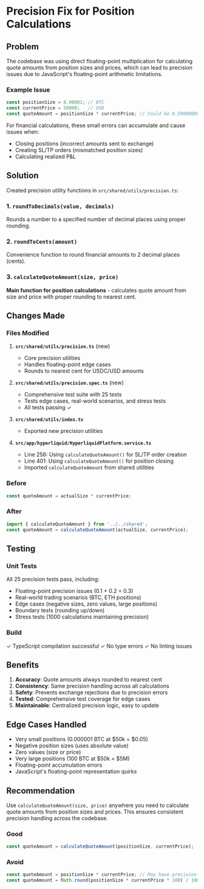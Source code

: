 # Precision Fix for Position Calculations

## Problem

The codebase was using direct floating-point multiplication for calculating quote amounts from position sizes and prices, which can lead to precision issues due to JavaScript's floating-point arithmetic limitations.

### Example Issue
```typescript
const positionSize = 0.00001; // BTC
const currentPrice = 50000;   // USD
const quoteAmount = positionSize * currentPrice; // Could be 0.5000000000000001 instead of 0.5
```

For financial calculations, these small errors can accumulate and cause issues when:
- Closing positions (incorrect amounts sent to exchange)
- Creating SL/TP orders (mismatched position sizes)
- Calculating realized P&L

## Solution

Created precision utility functions in `src/shared/utils/precision.ts`:

### 1. `roundToDecimals(value, decimals)`
Rounds a number to a specified number of decimal places using proper rounding.

### 2. `roundToCents(amount)`
Convenience function to round financial amounts to 2 decimal places (cents).

### 3. `calculateQuoteAmount(size, price)`
**Main function for position calculations** - calculates quote amount from size and price with proper rounding to nearest cent.

## Changes Made

### Files Modified

1. **`src/shared/utils/precision.ts`** (new)
   - Core precision utilities
   - Handles floating-point edge cases
   - Rounds to nearest cent for USDC/USD amounts

2. **`src/shared/utils/precision.spec.ts`** (new)
   - Comprehensive test suite with 25 tests
   - Tests edge cases, real-world scenarios, and stress tests
   - All tests passing ✓

3. **`src/shared/utils/index.ts`**
   - Exported new precision utilities

4. **`src/app/hyperliquid/HyperliquidPlatform.service.ts`**
   - Line 256: Using `calculateQuoteAmount()` for SL/TP order creation
   - Line 401: Using `calculateQuoteAmount()` for position closing
   - Imported `calculateQuoteAmount` from shared utilities

### Before
```typescript
const quoteAmount = actualSize * currentPrice;
```

### After
```typescript
import { calculateQuoteAmount } from '../../shared';
const quoteAmount = calculateQuoteAmount(actualSize, currentPrice);
```

## Testing

### Unit Tests
All 25 precision tests pass, including:
- Floating-point precision issues (0.1 + 0.2 = 0.3)
- Real-world trading scenarios (BTC, ETH positions)
- Edge cases (negative sizes, zero values, large positions)
- Boundary tests (rounding up/down)
- Stress tests (1000 calculations maintaining precision)

### Build
✓ TypeScript compilation successful
✓ No type errors
✓ No linting issues

## Benefits

1. **Accuracy**: Quote amounts always rounded to nearest cent
2. **Consistency**: Same precision handling across all calculations
3. **Safety**: Prevents exchange rejections due to precision errors
4. **Tested**: Comprehensive test coverage for edge cases
5. **Maintainable**: Centralized precision logic, easy to update

## Edge Cases Handled

- Very small positions (0.000001 BTC at $50k = $0.05)
- Negative position sizes (uses absolute value)
- Zero values (size or price)
- Very large positions (100 BTC at $50k = $5M)
- Floating-point accumulation errors
- JavaScript's floating-point representation quirks

## Recommendation

Use `calculateQuoteAmount(size, price)` anywhere you need to calculate quote amounts from position sizes and prices. This ensures consistent precision handling across the codebase.

### Good
```typescript
const quoteAmount = calculateQuoteAmount(positionSize, currentPrice);
```

### Avoid
```typescript
const quoteAmount = positionSize * currentPrice; // May have precision issues
const quoteAmount = Math.round(positionSize * currentPrice * 100) / 100; // Verbose, inconsistent
```
